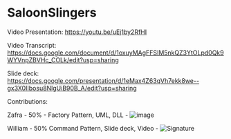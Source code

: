 # SaloonSlingers

Video Presentation: https://youtu.be/uEj1by2RfHI

Video Transcript: https://docs.google.com/document/d/1oxuyMAgFFSIM5nkQZ3YtOLpd0Qk9WYVnpZBVHc_COLk/edit?usp=sharing

Slide deck: https://docs.google.com/presentation/d/1eMax4Z63qVh7ekk8we--gx3X0IIbosu8NlgUiB90B_A/edit?usp=sharing

Contributions:

Zafra - 50% - Factory Pattern, UML, DLL - ![image](https://github.com/WillSucksAtCode/SaloonSlingers/assets/92412422/20328815-1dbe-4860-b7c2-c2a693264ef2)

William - 50% Command Pattern, Slide deck, Video - ![Signature](https://github.com/WillSucksAtCode/SaloonSlingers/assets/92412422/8d79499b-976a-444a-a330-88bfe77bb811)
